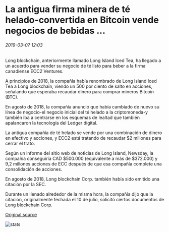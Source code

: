 # La antigua firma minera de té helado-convertida en Bitcoin vende negocios de bebidas ...

###### 2019-03-07 12:03

Long blockchain, anteriormente llamado Long Island Iced Tea, ha llegado a un acuerdo para vender su negocio de té listo para beber a la firma canadiense ECC2 Ventures.

A principios de 2018, la compañía había renombrado de Long Island Iced Tea a Long blockchain, viendo un 500 por ciento de salto en acciones, señalando que esperaba recaudar dinero para comprar mineros Bitcoin (BTC).

En agosto de 2018, la compañía anunció que había cambiado de nuevo su línea de negocio-el negocio inicial del té helado a la criptomoneda-y también iba a centrarse en los esquemas de lealtad que también apalancaron la tecnología del Ledger digital.

La antigua compañía de té helado se vende por una combinación de dinero en efectivo y acciones, y ECC2 está tratando de recaudar $2 millones para cerrar el trato.

Según un informe del sitio web de noticias de Long Island, Newsday, la compañía conseguiría CAD $500.000 (equivalente a más de $372.000) y 9,2 millones acciones de ECC después de que esa compañía complete una consolidación de acciones.

En agosto de 2018, Long blockchain Corp. también había sido emitido una citación por la SEC.

Durante un llenado alrededor de la misma hora, la compañía dijo que la citación, originalmente fechada el 10 de julio, solicitó ciertos documentos de Long blockchain Corp.

[Original source](https://cointelegraph.com/news/former-iced-tea-turned-bitcoin-mining-firm-sells-beverage-business)

![stats](https://c.statcounter.com/11760860/0/a89fa40b/1/ "stats")